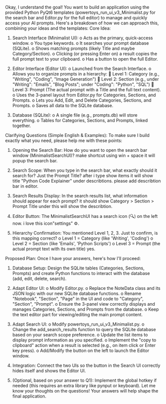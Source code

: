 Okay, I understand the goal! You want to build an application using the provided Python PyQt6 templates (powertoys_run_ui_v3_Minimalist.py for the search bar and Editor.py for the full editor) to manage and quickly access your AI prompts.
Here's a breakdown of how we can approach this, combining your ideas and the templates:
Core Idea:
1.	Search Interface (Minimalist UI):
o	Acts as the primary, quick-access window.
o	You type keywords.
o	It searches your prompt database (SQLite).
o	Shows matching prompts (likely Title and maybe Category/Section).
o	Clicking (or pressing Enter on) a result copies the full prompt text to your clipboard.
o	Has a button to open the full Editor.

2.	Editor Interface (Editor UI):
o	Launched from the Search Interface.
o	Allows you to organize prompts in a hierarchy:
	Level 1: Category (e.g., "Writing", "Coding", "Image Generation")
	Level 2: Section (e.g., under "Writing": "Emails", "Blog Posts"; under "Coding": "Python", "SQL")
	Level 3: Prompt (The actual prompt with a Title and the full text content).
o	Uses the 3-panel layout from Editor.py for Categories, Sections, and Prompts.
o	Lets you Add, Edit, and Delete Categories, Sections, and Prompts.
o	Saves all data to the SQLite database.

3.	Database (SQLite):
o	A single file (e.g., prompts.db) will store everything.
o	Tables for Categories, Sections, and Prompts, linked together.


Clarifying Questions (Simple English & Examples):
To make sure I build exactly what you need, please help me with these points:
1.	Opening the Search Bar: How do you want to open the search bar window (MinimalistSearchUI)?
make shortcut using win + space it will popup the search bar.

2.	Search Scope: When you type in the search bar, what exactly should it search for?
Just the Prompt Title?
after i type show items it will show title "Python Code Explainer" under describtions. please add describtion bar in editor.


3.	Search Results Display: In the search results list, what information should appear for each prompt?
it should show Category > Section > Prompt Title under this will show the describtion.


4.	Editor Button: The MinimalistSearchUI has a search icon (🔍) on the left now.
i love this icon"settings" ⚙️.


5.	Hierarchy Confirmation: You mentioned Level 1, 2, 3. Just to confirm, is this mapping correct?
o	Level 1 = Category (like 'Writing', 'Coding')
o	Level 2 = Section (like 'Emails', 'Python Scripts')
o	Level 3 = Prompt (the actual prompt text with its own title)
yes.


Proposed Plan:
Once I have your answers, here's how I'll proceed:
1.	Database Setup: Design the SQLite tables (Categories, Sections, Prompts) and create Python functions to interact with the database (add, edit, delete, search).

2.	Adapt Editor UI:
o	Modify Editor.py.
o	Replace the NoteData class and its JSON logic with our new SQLite database functions.
o	Rename "Notebook", "Section", "Page" in the UI and code to "Category", "Section", "Prompt".
o	Ensure the 3-panel view correctly displays and manages Categories, Sections, and Prompts from the database.
o	Keep the text editor part for viewing/editing the main prompt content.

3.	Adapt Search UI:
o	Modify powertoys_run_ui_v3_Minimalist.py.
o	Change the add_search_results function to query the SQLite database based on your search scope preference.
o	Update the list items to display prompt information as you specified.
o	Implement the "copy to clipboard" action when a result is selected (e.g., on item click or Enter key press).
o	Add/Modify the button on the left to launch the Editor window.

4.	Integration: Connect the two UIs so the button in the Search UI correctly hides itself and shows the Editor UI.

5.	(Optional, based on your answer to Q1): Implement the global hotkey if needed (this requires an extra library like pynput or keyboard).
Let me know your thoughts on the questions! Your answers will help shape the final application.

